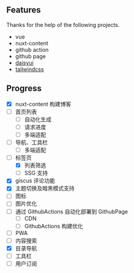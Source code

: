 ## Features

Thanks for the help of the following projects.

- vue
- nuxt-content
- github action
- github page
- [daisyui](https://github.com/saadeghi/daisyui)
- [tailwindcss](https://tailwindcss.com/)

## Progress

- [x] nuxt-content 构建博客
- [ ] 首页列表
  - [ ] 自动化生成
  - [ ] 请求进度
  - [ ] 多端适配
- [ ] 导航、工具栏
  - [ ] 多端适配
- [ ] 标签页
  - [x] 列表筛选
  - [ ] SSG 支持
- [x] giscus 评论功能
- [x] 主题切换及暗黑模式支持
- [ ] 图标
- [ ] 图片优化
- [ ] 通过  GithubActions 自动化部署到 GithubPage
  - [ ] CDN
  - [ ] GithubActions 构建优化
- [ ] PWA
- [ ] 内容搜索
- [x] 目录导航
- [ ] 工具栏
- [ ] 用户订阅 